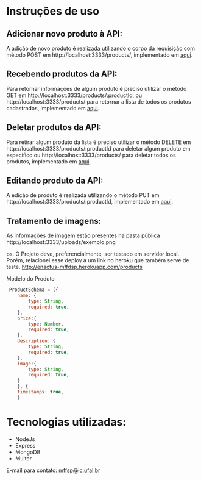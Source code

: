 # Instruções de uso



## Adicionar novo produto à API:

A adição de novo produto é realizada utilizando o corpo da requisição com método POST em http://localhost:3333/products/, implementado em <a href=https://github.com/mffdsp/ENACTUS/blob/master/public/routes/productRouter.js>aqui</a>.

## Recebendo produtos da API:

Para retornar informações de algum produto é preciso utilizar o método GET em http://localhost:3333/products/:productId, ou http://localhost:3333/products/ para retornar a lista de todos os produtos cadastrados, implementado em <a href=https://github.com/mffdsp/ENACTUS/blob/master/public/routes/productRouter.js>aqui</a>.

## Deletar produtos da API:

Para retirar algum produto da lista é preciso utilizar o método DELETE em http://localhost:3333/products/:productId para deletar algum produto em específico ou http://localhost:3333/products/ para deletar todos os produtos, implementado em <a href=https://github.com/mffdsp/ENACTUS/blob/master/public/routes/productRouter.js>aqui</a>.

## Editando produto da API:

A edição de produto é realizada utilizando o método PUT em http://localhost:3333/products/:productId, implementado em <a href=https://github.com/mffdsp/ENACTUS/blob/master/public/routes/productRouter.js>aqui</a>.

## Tratamento de imagens:

As informações de imagem estão presentes na pasta pública http://localhost:3333/uploads/exemplo.png

ps. O Projeto deve, preferencialmente, ser testado em servidor local. Porém, relacionei esse deploy a um link no heroku que também serve de teste. http://enactus-mffdsp.herokuapp.com/products

Modelo do Produto
```javascript
 ProductSchema = ({  
    name: {
        type: String,
        required: true,
    },
    price:{
        type: Number,
        required: true,
    },
    description: {
        type: String,
        required: true,
    },
    image:{
        type: String,
        required: true,
    }
    }, {
    timestamps: true,
    }
```

# Tecnologias utilizadas:

* NodeJs
* Express
* MongoDB
* Multer

E-mail para contato: <a href="mffsp@ic.ufal.br">mffsp@ic.ufal.br</a>
